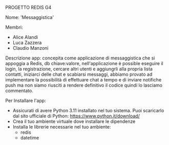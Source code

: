 PROGETTO REDIS G4

Nome: 'Messaggistica'

Membri:
- Alice Alandi
- Luca Zazzera
- Claudio Manzoni

Descrizione app:
concepita come applicazione di messaggistica che si appoggia a Redis, db chiave:valore, nell'applicazione è possible eseguire il login, la registrazione, cercare altri utenti e aggiungrli alla propria lista contatti, iniziarci delle chat e scabiarsi messaggi, abbiamo provato ad implementare la possibilità di effettuare chat a tempo e di inviare notifiche push ma non siamo riusciti a rendere definitivo il codice quindi lo lasciamo commentato.

Per Installare l'app:
- Assicurati di avere Python 3.11 installato nel tuo sistema. Puoi scaricarlo dal sito ufficiale di Python: https://www.python.it/download/
- Crea il tuo ambiente virtuale dove installare le dipendenze
- Installa le librerie necessarie nel tuo ambiente:
  - redis
  - datetime
